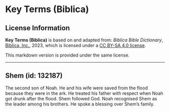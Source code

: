 # Key Terms (Biblica)

## License Information

**Key Terms (Biblica)** is based on and adapted from: _Biblica Bible Dictionary_, [Biblica, Inc.](https://www.biblica.com/), 2023, which is licensed under a [CC BY-SA 4.0 license](https://creativecommons.org/licenses/by-sa/4.0/legalcode.en).

This markdown version is provided under the same license.



--------------------------------

## Shem (id: 132187)

The second son of Noah. He and his wife were saved from the flood because they were in the ark. He treated his father with respect when Noah got drunk after the flood. Shem followed God. Noah recognised Shem as the leader among his brothers. He spoke a blessing over Shem’s family.


